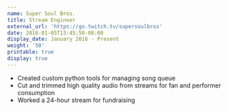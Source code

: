 ```yaml
---
name: Super Soul Bros.
title: Stream Engineer
external_url: 'https://go.twitch.tv/supersoulbros'
date: 2016-01-05T13:45:50-08:00
display_date: January 2016 - Present
weight: '50'
printable: true
display: true
---
```

* Created custom python tools for managing song queue
* Cut and trimmed high quality audio from streams for fan and performer consumption
* Worked a 24-hour stream for fundraising
